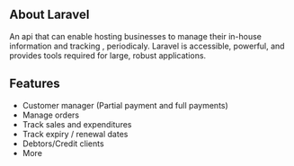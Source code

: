 ## About Laravel

An api that can enable hosting businesses to manage their in-house information and tracking , periodicaly.
Laravel is accessible, powerful, and provides tools required for large, robust applications.

## Features
- Customer  manager (Partial payment and full payments)
- Manage orders
- Track sales and expenditures
- Track expiry / renewal dates
- Debtors/Credit clients
- More
